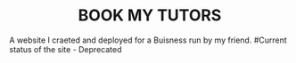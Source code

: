 <h1 align="center">BOOK MY TUTORS</h1>
A website I craeted and deployed for a Buisness run by my friend.
 #Current status of the site - Deprecated
